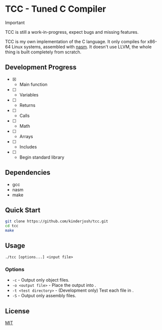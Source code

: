 # TCC - Tuned C Compiler

> [!IMPORTANT]
> TCC is still a work-in-progress, expect bugs and missing features.

TCC is my own implementation of the C language. It only compiles for x86-64 Linux systems, assembled with [nasm](https://nasm.us). It doesn't use LLVM, the whole thing is built completely from scratch.

## Development Progress

- [x] - Main function
- [ ] - Variables
- [ ] - Returns
- [ ] - Calls
- [ ] - Math
- [ ] - Arrays
- [ ] - Includes
- [ ] - Begin standard library

## Dependencies

- gcc
- nasm
- make

## Quick Start

```bash
git clone https://github.com/kinderjosh/tcc.git
cd tcc
make
```

## Usage

```
./tcc [options...] <input file>
```

### Options

- ```-c``` - Output only object files.
- ```-o <output file>``` - Place the output into <output file>.
- ```-t <test directory>``` - (Development only) Test each file in <test directory>.
- ```-S``` - Output only assembly files.

## License

[MIT](./LICENSE)